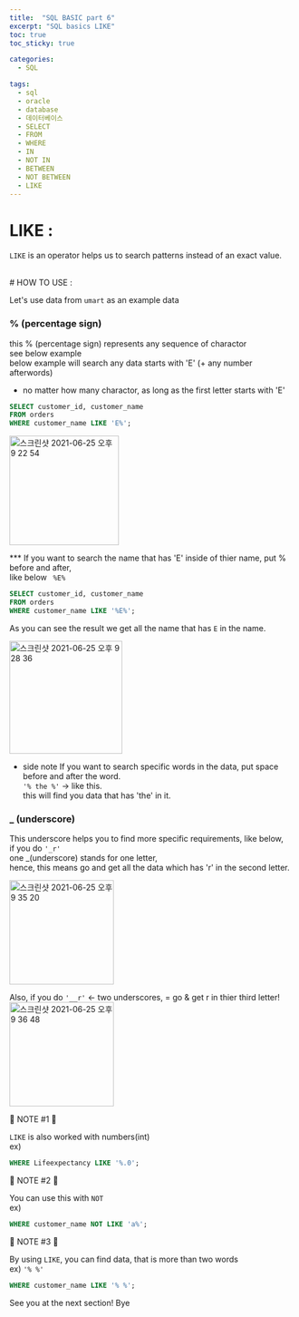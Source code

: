 ```yaml
---
title:  "SQL BASIC part 6"
excerpt: "SQL basics LIKE"
toc: true
toc_sticky: true

categories:
  - SQL

tags:
  - sql
  - oracle
  - database
  - 데이터베이스
  - SELECT
  - FROM
  - WHERE
  - IN
  - NOT IN
  - BETWEEN
  - NOT BETWEEN
  - LIKE
---
```



# LIKE : 

`LIKE` is an operator helps us to search patterns instead of an exact value.

<br/> 
# HOW TO USE :

Let's use data from `umart` as an example data <br/>
 
### % (percentage sign)

this % (percentage sign) represents any sequence of charactor<br/>
see below example<br/>
below example will search any data starts with 'E' (+ any number afterwords)<br/>
* no matter how many charactor, as long as the first letter starts with 'E'<br/>

```sql
SELECT customer_id, customer_name
FROM orders
WHERE customer_name LIKE 'E%';
```
<img width="193" alt="스크린샷 2021-06-25 오후 9 22 54" src="https://user-images.githubusercontent.com/75202769/123424346-ae237900-d5fb-11eb-85df-371be152b868.png">

*** If you want to search the name that has 'E' inside of thier name, put % before and after,<br/>
like below ` %E%`

```sql
SELECT customer_id, customer_name
FROM orders
WHERE customer_name LIKE '%E%';
```
As you can see the result we get all the name that has `E` in the name.

<img width="199" alt="스크린샷 2021-06-25 오후 9 28 36" src="https://user-images.githubusercontent.com/75202769/123424874-60f3d700-d5fc-11eb-970a-2adda5aa2abb.png">

- side note If you want to search specific words in the data, put space before and after the word.<br/>
`'% the %'` -> like this.<br/>
this will find you data that has 'the' in it.<br/>

### _ (underscore)

This underscore helps you to find more specific requirements, like below,<br/>
if you do `'_r'`<br/>
one _(underscore) stands for one letter,<br/>
hence, this means go and get all the data which has 'r' in the second letter. <br/>

<img width="184" alt="스크린샷 2021-06-25 오후 9 35 20" src="https://user-images.githubusercontent.com/75202769/123425614-4ff79580-d5fd-11eb-8560-a79cafe6a0a4.png">

Also, if you do `'__r'` <- two underscores, 
= go & get r in thier third letter!
<img width="184" alt="스크린샷 2021-06-25 오후 9 36 48" src="https://user-images.githubusercontent.com/75202769/123425778-8208f780-d5fd-11eb-8a38-dd13c2b75079.png">

🐶 NOTE #1 🐶

`LIKE` is also worked with numbers(int) <br/>
ex) 
```sql
WHERE Lifeexpectancy LIKE '%.0';
```

🐶 NOTE #2 🐶

You can use this with `NOT` <br/>
ex)
```sql
WHERE customer_name NOT LIKE 'a%';
```
🐶 NOTE #3 🐶

By using `LIKE`, you can find data, that is more than two words <br/>
ex) `'% %'`
```sql
WHERE customer_name LIKE '% %';
```

See you at the next section! Bye
